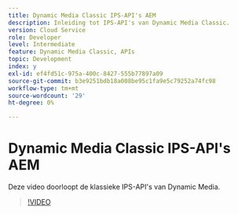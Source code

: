 ```yaml
---
title: Dynamic Media Classic IPS-API's AEM
description: Inleiding tot IPS-API's van Dynamic Media Classic.
version: Cloud Service
role: Developer
level: Intermediate
feature: Dynamic Media Classic, APIs
topic: Development
index: y
exl-id: ef4fd51c-975a-400c-8427-555b77897a09
source-git-commit: b3e9251bdb18a008be95c1fa9e5c79252a74fc98
workflow-type: tm+mt
source-wordcount: '29'
ht-degree: 0%

---
```


# Dynamic Media Classic IPS-API&#39;s AEM

Deze video doorloopt de klassieke IPS-API&#39;s van Dynamic Media.

>[!VIDEO](https://video.tv.adobe.com/v/335453?quality=12&learn=on)
